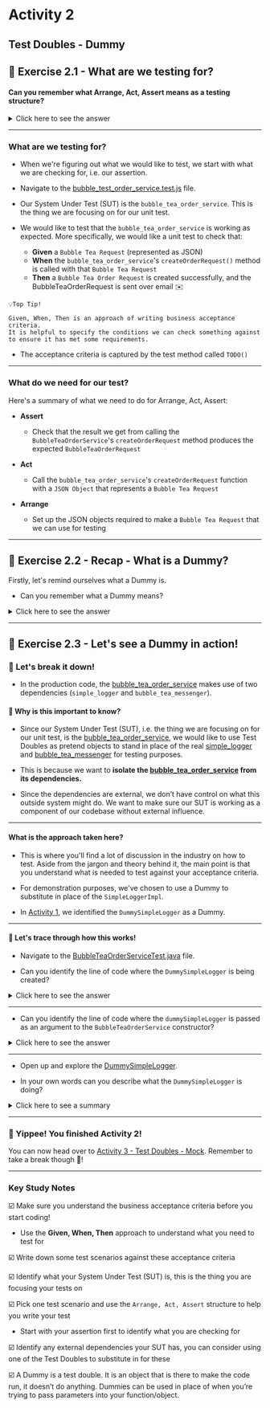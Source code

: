 # Activity 2

## Test Doubles - Dummy

## 🔎 Exercise 2.1 - What are we testing for?


#### Can you remember what Arrange, Act, Assert means as a testing structure?

<details>
<summary>Click here to see the answer</summary>
<pre>

Arrange, Act, Assert is a useful structure to help you plan and write your tests.

#### Arrange
- Arranging any test data and objects you might need to run your unit test

#### Act
- This is your action, what you do to run your code to produce a result i.e. calling your method

#### Assert
- What you’re expecting to see i.e. what your function should(!) return
- The assertion compares your actual result vs. your expected result

</pre>
</details>

---

### What are we testing for?

- When we're figuring out what we would like to test, we start with what we are checking for,
  i.e. our assertion.
  
  
- Navigate to the [bubble_test_order_service.test.js](../src/bubble_test_order_service.test.js) file.
  

- Our System Under Test (SUT) is the `bubble_tea_order_service`. This is the thing we are focusing on for our unit test.


- We would like to test that the `bubble_tea_order_service` is working as expected. More specifically,
we would like a unit test to check that:
  
  - **Given** a `Bubble Tea Request` (represented as JSON)
  - **When** the `bubble_tea_order_service`'s `createOrderRequest()` method is called with that `Bubble Tea Request`
  - **Then** a `Bubble Tea Order Request` is created successfully, and the BubbleTeaOrderRequest is sent over email ✉️
  
```
💡Top Tip!

Given, When, Then is an approach of writing business acceptance criteria.
It is helpful to specify the conditions we can check something against to ensure it has met some requirements.

```

- The acceptance criteria is captured by the test method called `TODO()`

---

### What do we need for our test?

Here's a summary of what we need to do for Arrange, Act, Assert:

- **Assert**
  - Check that the result we get from calling the `BubbleTeaOrderService`'s `createOrderRequest` method 
produces the expected `BubbleTeaOrderRequest`
  

- **Act** 
  - Call the `bubble_tea_order_service`'s `createOrderRequest` function with a `JSON Object` that represents a `Bubble Tea Request`


- **Arrange** 
  - Set up the JSON objects required to make a `Bubble Tea Request` that we can use for testing


---

## 🔎 Exercise 2.2 - Recap - What is a Dummy?

Firstly, let's remind ourselves what a Dummy is.

- Can you remember what a Dummy means?

<details>
<summary>Click here to see the answer</summary>
<pre>

It is an object that is there to make the code run, it doesn’t do anything.
Dummies can be used in place of when you’re trying to pass parameters into your function/object.

</pre>
</details>

---

## 🔎 Exercise 2.3 - Let's see a Dummy in action!

### 💭 Let's break it down!

- In the production code, the [bubble_tea_order_service](../src/bubble_tea_order_service.js)
  makes use of two dependencies (`simple_logger` and `bubble_tea_messenger`).
  
#### 🤔 Why is this important to know?

- Since our System Under Test (SUT), i.e. the thing we are focusing on for our unit test,
  is the [bubble_tea_order_service](../src/bubble_tea_order_service.js), we would like to use Test Doubles as pretend objects to
  stand in place of the real [simple_logger](../src/simple_logger.js) and [bubble_tea_messenger](../src/bubble_tea_messenger.js) for testing purposes.
  

- This is because we want to **isolate the [bubble_tea_order_service](../src/bubble_tea_order_service.js) from its dependencies.**
  

- Since the dependencies are external, we don’t have control on what this outside system might do. We want to make sure
our SUT is working as a component of our codebase without external influence.
  
---

#### What is the approach taken here?

- This is where you'll find a lot of discussion in the industry on how to test. Aside from the jargon and theory behind it, the main point is that you understand what is needed to test against your acceptance criteria.

- For demonstration purposes, we've chosen to use a Dummy to substitute in place of the `SimpleLoggerImpl`. 
  
- In [Activity 1](activity_1.md), we identified the `DummySimpleLogger` as a Dummy.
  
---

#### 👀 Let's trace through how this works!

- Navigate to the [BubbleTeaOrderServiceTest.java](../src/test/java/BubbleTeaOrderServiceTest.java) file.


- Can you identify the line of code where the `DummySimpleLogger` is being created?

<details>
<summary>Click here to see the answer</summary>
<pre>

//BubbleTeaOrderServiceTest - Line 24

dummySimpleLogger = new DummySimpleLogger();

</pre>
</details>

---

- Can you identify the line of code where the `dummySimpleLogger` is passed as an 
argument to the `BubbleTeaOrderService` constructor?

<details>
<summary>Click here to see the answer</summary>
<pre>

//BubbleTeaOrderServiceTest - Line 26

bubbleTeaOrderService = new BubbleTeaOrderService(dummySimpleLogger, mockMessenger);

👉 The `dummySimpleLogger` is a Dummy that's solely there to stand in for the `SimpleLoggerImpl` parameter.

</pre>
</details>

---

- Open up and explore the [DummySimpleLogger](../src/test/java/testhelper/DummySimpleLogger.java).


- In your own words can you describe what the `DummySimpleLogger` is doing?

<details>
<summary>Click here to see a summary</summary>
<pre>

The `DummySimpleLogger` implements the `SimpleLoggerImpl` interface.
It has a `addLoggingText` method.
You can see that it isn't doing anything with the method.

</pre>
</details>

---
### 🥳 Yippee! You finished Activity 2!

You can now head over to [Activity 3 - Test Doubles - Mock](activity_3.md).
Remember to take a break though 🍵!

---

### Key Study Notes

☑️ Make sure you understand the business acceptance criteria before you start coding!
- Use the **Given, When, Then** approach to understand what you need to test for

☑️ Write down some test scenarios against these acceptance criteria

☑️ Identify what your System Under Test (SUT) is, this is the thing you are focusing your tests on

☑️ Pick one test scenario and use the `Arrange, Act, Assert` structure to help you write your test
- Start with your assertion first to identify what you are checking for

☑️ Identify any external dependencies your SUT has, you can consider using one of the Test Doubles to substitute in for 
these

☑️ A Dummy is a test double. It is an object that is there to make the code run, it doesn’t do anything.
Dummies can be used in place of when you’re trying to pass parameters into your function/object.